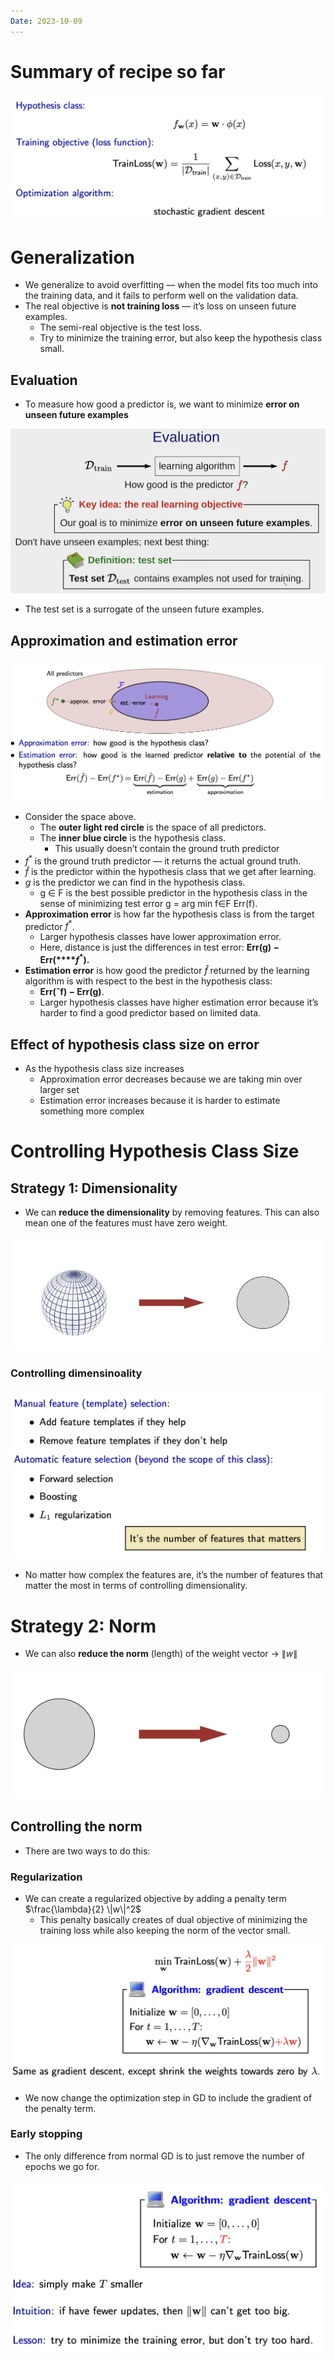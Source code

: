 ```yaml
---
Date: 2023-10-09
---
```

# Summary of recipe so far

![Untitled 94.png](../../attachments/Untitled%2094.png)

# Generalization

- We generalize to avoid overfitting — when the model fits too much into the training data, and it fails to perform well on the validation data.
- The real objective is **not training loss** — it’s loss on unseen future examples.
    - The semi-real objective is the test loss.
    - Try to minimize the training error, but also keep the hypothesis class small.

## Evaluation

- To measure how good a predictor is, we want to minimize **error on unseen future examples**

![Untitled 1 61.png](../../attachments/Untitled%201%2061.png)

- The test set is a surrogate of the unseen future examples.

## Approximation and estimation error

![Untitled 2 61.png](../../attachments/Untitled%202%2061.png)

- Consider the space above.
    - The **outer light red circle** is the space of all predictors.
    - The **inner blue circle** is the hypothesis class.
        - This usually doesn’t contain the ground truth predictor
- $f^*$﻿ is the ground truth predictor — it returns the actual ground truth.
- $\hat{f}$﻿ is the predictor within the hypothesis class that we get after learning.
- $g$﻿ is the predictor we can find in the hypothesis class.
    - g ∈ F is the best possible predictor in the hypothesis class in the sense of minimizing test error g = arg min f∈F Err(f).
- **Approximation error** is how far the hypothesis class is from the target predictor $f^*$﻿.
    - Larger hypothesis classes have lower approximation error.
    - Here, distance is just the differences in test error: **Err(g) − Err(****$f^*$**﻿**).**
- **Estimation error** is how good the predictor $\hat{f}$﻿ returned by the learning algorithm is with respect to the best in the hypothesis class:
    - **Err(ˆf) − Err(g)**.
    - Larger hypothesis classes have higher estimation error because it’s harder to find a good predictor based on limited data.

## Effect of hypothesis class size on error

- As the hypothesis class size increases
    - Approximation error decreases because we are taking min over larger set
    - Estimation error increases because it is harder to estimate something more complex

# Controlling Hypothesis Class Size

## Strategy 1: Dimensionality

- We can **reduce the dimensionality** by removing features. This can also mean one of the features must have zero weight.

![Untitled 3 61.png](../../attachments/Untitled%203%2061.png)

### Controlling dimensinoality

![Untitled 4 60.png](../../attachments/Untitled%204%2060.png)

- No matter how complex the features are, it’s the number of features that matter the most in terms of controlling dimensionality.

# Strategy 2: Norm

- We can also **reduce the norm** (length) of the weight vector → $\|w\|$﻿

![Untitled 5 60.png](../../attachments/Untitled%205%2060.png)

## Controlling the norm

- There are two ways to do this:

### Regularization

- We can create a regularized objective by adding a penalty term $\frac{\lambda}{2} \|w\|^2$﻿
    - This penalty basically creates of dual objective of minimizing the training loss while also keeping the norm of the vector small.

![Untitled 6 59.png](../../attachments/Untitled%206%2059.png)

- We now change the optimization step in GD to include the gradient of the penalty term.

### Early stopping

- The only difference from normal GD is to just remove the number of epochs we go for.

![Untitled 7 59.png](../../attachments/Untitled%207%2059.png)